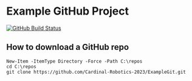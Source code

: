 # Example GitHub Project

[![GitHub Build Status](https://github.com/Cardinal156/ExampleGit/actions/workflows/linter.yml/badge.svg)](https://github.com/Cardinal156/ExampleGit/)

## How to download a GitHub repo

```
New-Item -ItemType Directory -Force -Path C:\repos
cd C:\repos
git clone https://github.com/Cardinal-Robotics-2023/ExampleGit.git
```

